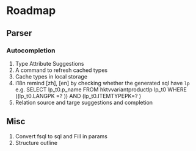 # Roadmap

## Parser

### Autocompletion

1. Type Attribute Suggestions
2. A command to refresh cached types
3. Cache types in local storage
4. i18n remind [zh], [en] by checking whether the generated sql have `lp`
   e.g. SELECT  lp_t0.p_name  FROM hktvvariantproductlp lp_t0 WHERE ((lp_t0.LANGPK =? )) AND (lp_t0.ITEMTYPEPK=? )
5. Relation source and targe suggestions and completion

## Misc

1. Convert fsql to sql and Fill in params
2. Structure outline
